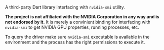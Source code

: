 A third-party Dart library interfacing with `nvidia-smi` utility.

**The project is not affiliated with the NVIDIA Corporation in any way and is not endorsed by it.** It is merely a convinient binding for interfacing with `nvidia-smi` to get NVIDIA GPU properties, running processes, etc.

To query the driver make sure `nvidia-smi` executable is available in the environment and the process has the right permissions to execute it.

